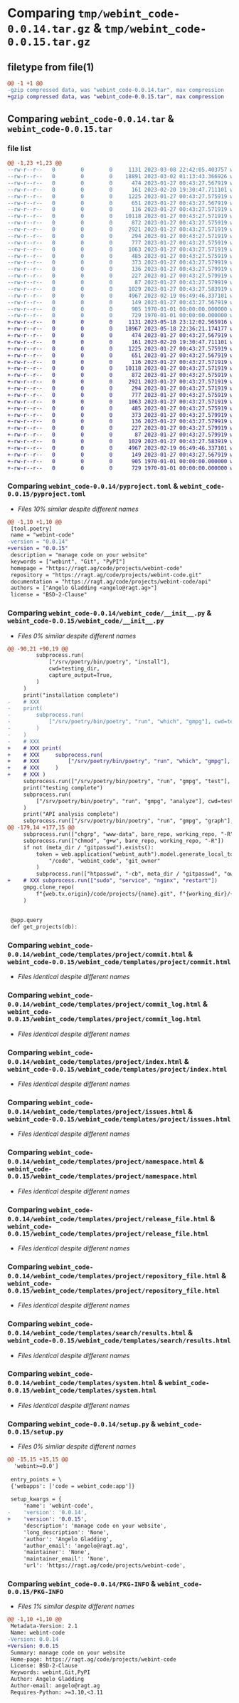 # Comparing `tmp/webint_code-0.0.14.tar.gz` & `tmp/webint_code-0.0.15.tar.gz`

## filetype from file(1)

```diff
@@ -1 +1 @@
-gzip compressed data, was "webint_code-0.0.14.tar", max compression
+gzip compressed data, was "webint_code-0.0.15.tar", max compression
```

## Comparing `webint_code-0.0.14.tar` & `webint_code-0.0.15.tar`

### file list

```diff
@@ -1,23 +1,23 @@
--rw-r--r--   0        0        0     1131 2023-03-08 22:42:05.403757 webint_code-0.0.14/pyproject.toml
--rw-r--r--   0        0        0    18891 2023-03-02 01:13:43.366926 webint_code-0.0.14/webint_code/__init__.py
--rw-r--r--   0        0        0      474 2023-01-27 00:43:27.567919 webint_code-0.0.14/webint_code/templates/__init__.py
--rw-r--r--   0        0        0      161 2023-02-20 19:30:47.711101 webint_code-0.0.14/webint_code/templates/index.html
--rw-r--r--   0        0        0     1225 2023-01-27 00:43:27.575919 webint_code-0.0.14/webint_code/templates/project/commit.html
--rw-r--r--   0        0        0      651 2023-01-27 00:43:27.567919 webint_code-0.0.14/webint_code/templates/project/commit_log.html
--rw-r--r--   0        0        0      116 2023-01-27 00:43:27.571919 webint_code-0.0.14/webint_code/templates/project/created.html
--rw-r--r--   0        0        0    10118 2023-01-27 00:43:27.571919 webint_code-0.0.14/webint_code/templates/project/index.html
--rw-r--r--   0        0        0      872 2023-01-27 00:43:27.575919 webint_code-0.0.14/webint_code/templates/project/issues.html
--rw-r--r--   0        0        0     2921 2023-01-27 00:43:27.571919 webint_code-0.0.14/webint_code/templates/project/namespace.html
--rw-r--r--   0        0        0      294 2023-01-27 00:43:27.571919 webint_code-0.0.14/webint_code/templates/project/release.html
--rw-r--r--   0        0        0      777 2023-01-27 00:43:27.575919 webint_code-0.0.14/webint_code/templates/project/release_file.html
--rw-r--r--   0        0        0     1063 2023-01-27 00:43:27.571919 webint_code-0.0.14/webint_code/templates/project/repository_file.html
--rw-r--r--   0        0        0      485 2023-01-27 00:43:27.575919 webint_code-0.0.14/webint_code/templates/project/settings.html
--rw-r--r--   0        0        0      373 2023-01-27 00:43:27.579919 webint_code-0.0.14/webint_code/templates/projects.html
--rw-r--r--   0        0        0      136 2023-01-27 00:43:27.579919 webint_code-0.0.14/webint_code/templates/pypi/index.html
--rw-r--r--   0        0        0      227 2023-01-27 00:43:27.579919 webint_code-0.0.14/webint_code/templates/pypi/project.html
--rw-r--r--   0        0        0       87 2023-01-27 00:43:27.579919 webint_code-0.0.14/webint_code/templates/search/index.html
--rw-r--r--   0        0        0     1029 2023-01-27 00:43:27.583919 webint_code-0.0.14/webint_code/templates/search/results.html
--rw-r--r--   0        0        0     4967 2023-02-19 06:49:46.337101 webint_code-0.0.14/webint_code/templates/system.html
--rw-r--r--   0        0        0      149 2023-01-27 00:43:27.567919 webint_code-0.0.14/webint_code/templates/template.html
--rw-r--r--   0        0        0      905 1970-01-01 00:00:00.000000 webint_code-0.0.14/setup.py
--rw-r--r--   0        0        0      729 1970-01-01 00:00:00.000000 webint_code-0.0.14/PKG-INFO
+-rw-r--r--   0        0        0     1131 2023-05-18 23:12:02.565916 webint_code-0.0.15/pyproject.toml
+-rw-r--r--   0        0        0    18967 2023-05-18 22:36:21.174177 webint_code-0.0.15/webint_code/__init__.py
+-rw-r--r--   0        0        0      474 2023-01-27 00:43:27.567919 webint_code-0.0.15/webint_code/templates/__init__.py
+-rw-r--r--   0        0        0      161 2023-02-20 19:30:47.711101 webint_code-0.0.15/webint_code/templates/index.html
+-rw-r--r--   0        0        0     1225 2023-01-27 00:43:27.575919 webint_code-0.0.15/webint_code/templates/project/commit.html
+-rw-r--r--   0        0        0      651 2023-01-27 00:43:27.567919 webint_code-0.0.15/webint_code/templates/project/commit_log.html
+-rw-r--r--   0        0        0      116 2023-01-27 00:43:27.571919 webint_code-0.0.15/webint_code/templates/project/created.html
+-rw-r--r--   0        0        0    10118 2023-01-27 00:43:27.571919 webint_code-0.0.15/webint_code/templates/project/index.html
+-rw-r--r--   0        0        0      872 2023-01-27 00:43:27.575919 webint_code-0.0.15/webint_code/templates/project/issues.html
+-rw-r--r--   0        0        0     2921 2023-01-27 00:43:27.571919 webint_code-0.0.15/webint_code/templates/project/namespace.html
+-rw-r--r--   0        0        0      294 2023-01-27 00:43:27.571919 webint_code-0.0.15/webint_code/templates/project/release.html
+-rw-r--r--   0        0        0      777 2023-01-27 00:43:27.575919 webint_code-0.0.15/webint_code/templates/project/release_file.html
+-rw-r--r--   0        0        0     1063 2023-01-27 00:43:27.571919 webint_code-0.0.15/webint_code/templates/project/repository_file.html
+-rw-r--r--   0        0        0      485 2023-01-27 00:43:27.575919 webint_code-0.0.15/webint_code/templates/project/settings.html
+-rw-r--r--   0        0        0      373 2023-01-27 00:43:27.579919 webint_code-0.0.15/webint_code/templates/projects.html
+-rw-r--r--   0        0        0      136 2023-01-27 00:43:27.579919 webint_code-0.0.15/webint_code/templates/pypi/index.html
+-rw-r--r--   0        0        0      227 2023-01-27 00:43:27.579919 webint_code-0.0.15/webint_code/templates/pypi/project.html
+-rw-r--r--   0        0        0       87 2023-01-27 00:43:27.579919 webint_code-0.0.15/webint_code/templates/search/index.html
+-rw-r--r--   0        0        0     1029 2023-01-27 00:43:27.583919 webint_code-0.0.15/webint_code/templates/search/results.html
+-rw-r--r--   0        0        0     4967 2023-02-19 06:49:46.337101 webint_code-0.0.15/webint_code/templates/system.html
+-rw-r--r--   0        0        0      149 2023-01-27 00:43:27.567919 webint_code-0.0.15/webint_code/templates/template.html
+-rw-r--r--   0        0        0      905 1970-01-01 00:00:00.000000 webint_code-0.0.15/setup.py
+-rw-r--r--   0        0        0      729 1970-01-01 00:00:00.000000 webint_code-0.0.15/PKG-INFO
```

### Comparing `webint_code-0.0.14/pyproject.toml` & `webint_code-0.0.15/pyproject.toml`

 * *Files 10% similar despite different names*

```diff
@@ -1,10 +1,10 @@
 [tool.poetry]
 name = "webint-code"
-version = "0.0.14"
+version = "0.0.15"
 description = "manage code on your website"
 keywords = ["webint", "Git", "PyPI"]
 homepage = "https://ragt.ag/code/projects/webint-code"
 repository = "https://ragt.ag/code/projects/webint-code.git"
 documentation = "https://ragt.ag/code/projects/webint-code/api"
 authors = ["Angelo Gladding <angelo@ragt.ag>"]
 license = "BSD-2-Clause"
```

### Comparing `webint_code-0.0.14/webint_code/__init__.py` & `webint_code-0.0.15/webint_code/__init__.py`

 * *Files 0% similar despite different names*

```diff
@@ -90,21 +90,19 @@
         subprocess.run(
             ["/srv/poetry/bin/poetry", "install"],
             cwd=testing_dir,
             capture_output=True,
         )
     )
     print("installation complete")
-    # XXX
-    print(
-        subprocess.run(
-            ["/srv/poetry/bin/poetry", "run", "which", "gmpg"], cwd=testing_dir
-        )
-    )
-    # XXX
+    # XXX print(
+    # XXX     subprocess.run(
+    # XXX         ["/srv/poetry/bin/poetry", "run", "which", "gmpg"], cwd=testing_dir
+    # XXX     )
+    # XXX )
     subprocess.run(["/srv/poetry/bin/poetry", "run", "gmpg", "test"], cwd=testing_dir)
     print("testing complete")
     subprocess.run(
         ["/srv/poetry/bin/poetry", "run", "gmpg", "analyze"], cwd=testing_dir
     )
     print("API analysis complete")
     subprocess.run(["/srv/poetry/bin/poetry", "run", "gmpg", "graph"], cwd=testing_dir)
@@ -179,14 +177,15 @@
     subprocess.run(["chgrp", "www-data", bare_repo, working_repo, "-R"])
     subprocess.run(["chmod", "g+w", bare_repo, working_repo, "-R"])
     if not (meta_dir / "gitpasswd").exists():
         token = web.application("webint_auth").model.generate_local_token(
             "/code", "webint_code", "git_owner"
         )
         subprocess.run(["htpasswd", "-cb", meta_dir / "gitpasswd", "owner", token])
+    # XXX subprocess.run(["sudo", "service", "nginx", "restart"])
     gmpg.clone_repo(
         f"{web.tx.origin}/code/projects/{name}.git", f"{working_dir}/{name}"
     )
 
 
 @app.query
 def get_projects(db):
```

### Comparing `webint_code-0.0.14/webint_code/templates/project/commit.html` & `webint_code-0.0.15/webint_code/templates/project/commit.html`

 * *Files identical despite different names*

### Comparing `webint_code-0.0.14/webint_code/templates/project/commit_log.html` & `webint_code-0.0.15/webint_code/templates/project/commit_log.html`

 * *Files identical despite different names*

### Comparing `webint_code-0.0.14/webint_code/templates/project/index.html` & `webint_code-0.0.15/webint_code/templates/project/index.html`

 * *Files identical despite different names*

### Comparing `webint_code-0.0.14/webint_code/templates/project/issues.html` & `webint_code-0.0.15/webint_code/templates/project/issues.html`

 * *Files identical despite different names*

### Comparing `webint_code-0.0.14/webint_code/templates/project/namespace.html` & `webint_code-0.0.15/webint_code/templates/project/namespace.html`

 * *Files identical despite different names*

### Comparing `webint_code-0.0.14/webint_code/templates/project/release_file.html` & `webint_code-0.0.15/webint_code/templates/project/release_file.html`

 * *Files identical despite different names*

### Comparing `webint_code-0.0.14/webint_code/templates/project/repository_file.html` & `webint_code-0.0.15/webint_code/templates/project/repository_file.html`

 * *Files identical despite different names*

### Comparing `webint_code-0.0.14/webint_code/templates/search/results.html` & `webint_code-0.0.15/webint_code/templates/search/results.html`

 * *Files identical despite different names*

### Comparing `webint_code-0.0.14/webint_code/templates/system.html` & `webint_code-0.0.15/webint_code/templates/system.html`

 * *Files identical despite different names*

### Comparing `webint_code-0.0.14/setup.py` & `webint_code-0.0.15/setup.py`

 * *Files 0% similar despite different names*

```diff
@@ -15,15 +15,15 @@
  'webint>=0.0']
 
 entry_points = \
 {'webapps': ['code = webint_code:app']}
 
 setup_kwargs = {
     'name': 'webint-code',
-    'version': '0.0.14',
+    'version': '0.0.15',
     'description': 'manage code on your website',
     'long_description': 'None',
     'author': 'Angelo Gladding',
     'author_email': 'angelo@ragt.ag',
     'maintainer': 'None',
     'maintainer_email': 'None',
     'url': 'https://ragt.ag/code/projects/webint-code',
```

### Comparing `webint_code-0.0.14/PKG-INFO` & `webint_code-0.0.15/PKG-INFO`

 * *Files 1% similar despite different names*

```diff
@@ -1,10 +1,10 @@
 Metadata-Version: 2.1
 Name: webint-code
-Version: 0.0.14
+Version: 0.0.15
 Summary: manage code on your website
 Home-page: https://ragt.ag/code/projects/webint-code
 License: BSD-2-Clause
 Keywords: webint,Git,PyPI
 Author: Angelo Gladding
 Author-email: angelo@ragt.ag
 Requires-Python: >=3.10,<3.11
```

